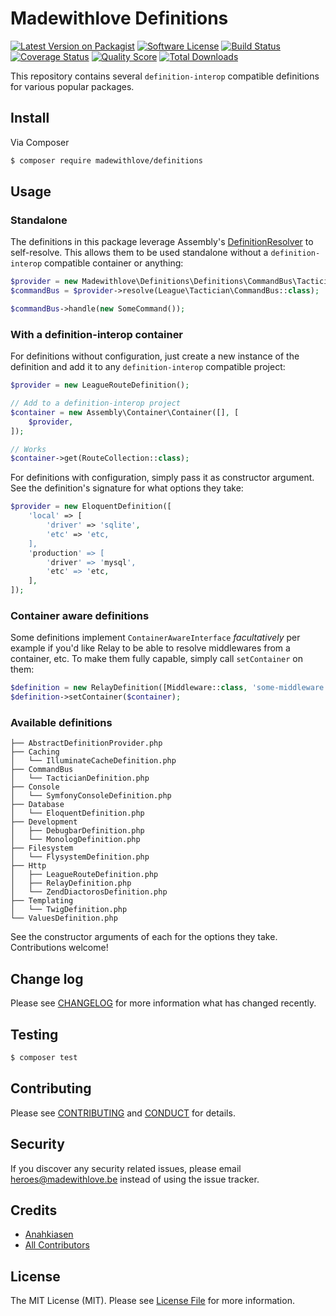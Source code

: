 # Madewithlove Definitions

[![Latest Version on Packagist][ico-version]][link-packagist]
[![Software License][ico-license]](LICENSE.md)
[![Build Status][ico-travis]][link-travis]
[![Coverage Status][ico-scrutinizer]][link-scrutinizer]
[![Quality Score][ico-code-quality]][link-code-quality]
[![Total Downloads][ico-downloads]][link-downloads]

This repository contains several `definition-interop` compatible definitions for various popular packages.

## Install

Via Composer

``` bash
$ composer require madewithlove/definitions
```

## Usage

### Standalone

The definitions in this package leverage Assembly's [DefinitionResolver](https://github.com/mnapoli/assembly/blob/master/src/Container/DefinitionResolver.php) to self-resolve.
This allows them to be used standalone without a `definition-interop` compatible container or anything:

```php
$provider = new Madewithlove\Definitions\Definitions\CommandBus\TacticianDefinition();
$commandBus = $provider->resolve(League\Tactician\CommandBus::class);

$commandBus->handle(new SomeCommand());
```

### With a definition-interop container

For definitions without configuration, just create a new instance of the definition and add it to any `definition-interop` compatible project:

``` php
$provider = new LeagueRouteDefinition();

// Add to a definition-interop project
$container = new Assembly\Container\Container([], [
    $provider,
]);

// Works
$container->get(RouteCollection::class);
```

For definitions with configuration, simply pass it as constructor argument. See the definition's signature for what options they take:

```php
$provider = new EloquentDefinition([
    'local' => [
        'driver' => 'sqlite',
        'etc' => 'etc,
    ],
    'production' => [
        'driver' => 'mysql',
        'etc' => 'etc,
    ],
]);
```

### Container aware definitions

Some definitions implement `ContainerAwareInterface` _facultatively_ per example if you'd like Relay to be able to resolve middlewares from a container, etc.
To make them fully capable, simply call `setContainer` on them:

```php
$definition = new RelayDefinition([Middleware::class, 'some-middleware']);
$definition->setContainer($container);
```

### Available definitions

```
├── AbstractDefinitionProvider.php
├── Caching
│   └── IlluminateCacheDefinition.php
├── CommandBus
│   └── TacticianDefinition.php
├── Console
│   └── SymfonyConsoleDefinition.php
├── Database
│   └── EloquentDefinition.php
├── Development
│   ├── DebugbarDefinition.php
│   └── MonologDefinition.php
├── Filesystem
│   └── FlysystemDefinition.php
├── Http
│   ├── LeagueRouteDefinition.php
│   ├── RelayDefinition.php
│   └── ZendDiactorosDefinition.php
├── Templating
│   └── TwigDefinition.php
└── ValuesDefinition.php
```

See the constructor arguments of each for the options they take. Contributions welcome!

## Change log

Please see [CHANGELOG](CHANGELOG.md) for more information what has changed recently.

## Testing

``` bash
$ composer test
```

## Contributing

Please see [CONTRIBUTING](CONTRIBUTING.md) and [CONDUCT](CONDUCT.md) for details.

## Security

If you discover any security related issues, please email heroes@madewithlove.be instead of using the issue tracker.

## Credits

- [Anahkiasen][link-author]
- [All Contributors][link-contributors]

## License

The MIT License (MIT). Please see [License File](LICENSE.md) for more information.

[ico-version]: https://img.shields.io/packagist/v/madewithlove/definitions.svg?style=flat-square
[ico-license]: https://img.shields.io/badge/license-MIT-brightgreen.svg?style=flat-square
[ico-travis]: https://img.shields.io/travis/madewithlove/definitions/master.svg?style=flat-square
[ico-scrutinizer]: https://img.shields.io/scrutinizer/coverage/g/madewithlove/definitions.svg?style=flat-square
[ico-code-quality]: https://img.shields.io/scrutinizer/g/madewithlove/definitions.svg?style=flat-square
[ico-downloads]: https://img.shields.io/packagist/dt/madewithlove/definitions.svg?style=flat-square
[link-packagist]: https://packagist.org/packages/madewithlove/definitions
[link-travis]: https://travis-ci.org/madewithlove/definitions
[link-scrutinizer]: https://scrutinizer-ci.com/g/madewithlove/definitions/code-structure
[link-code-quality]: https://scrutinizer-ci.com/g/madewithlove/definitions
[link-downloads]: https://packagist.org/packages/madewithlove/definitions
[link-author]: https://github.com/Anahkiasen
[link-contributors]: ../../contributors
